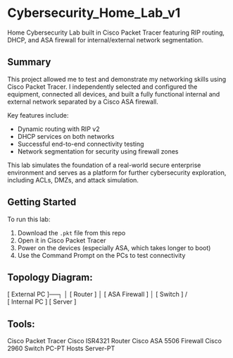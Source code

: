 # Cybersecurity_Home_Lab_v1
Home Cybersecurity Lab built in Cisco Packet Tracer featuring RIP routing, DHCP, and ASA firewall for internal/external network segmentation.

## Summary

This project allowed me to test and demonstrate my networking skills using Cisco Packet Tracer. I independently selected and configured the equipment, connected all devices, and built a fully functional internal and external network separated by a Cisco ASA firewall. 

Key features include:
- Dynamic routing with RIP v2
- DHCP services on both networks
- Successful end-to-end connectivity testing
- Network segmentation for security using firewall zones

This lab simulates the foundation of a real-world secure enterprise environment and serves as a platform for further cybersecurity exploration, including ACLs, DMZs, and attack simulation.

## Getting Started

To run this lab:
1. Download the `.pkt` file from this repo
2. Open it in Cisco Packet Tracer
3. Power on the devices (especially ASA, which takes longer to boot)
4. Use the Command Prompt on the PCs to test connectivity


## Topology Diagram:
[ External PC ]──┐
                 │
              [ Router ]
                 │
          [ ASA Firewall ]
                 │
             [ Switch ]
              /      \
     [ Internal PC ] [ Server ]

## Tools:
Cisco Packet Tracer
Cisco ISR4321 Router
Cisco ASA 5506 Firewall
Cisco 2960 Switch
PC-PT Hosts
Server-PT


